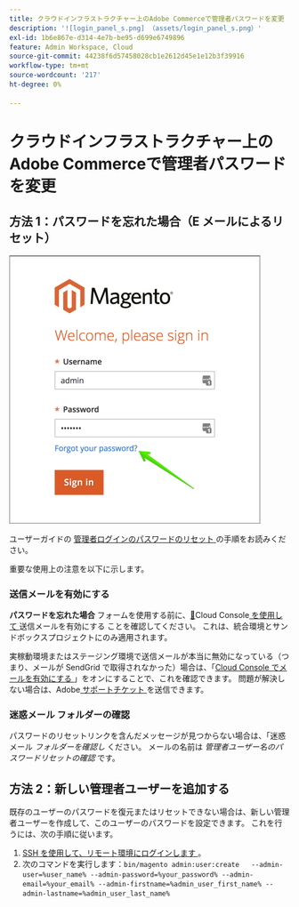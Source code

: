 ```yaml
---
title: クラウドインフラストラクチャー上のAdobe Commerceで管理者パスワードを変更
description: '![login_panel_s.png] （assets/login_panel_s.png）'
exl-id: 1b6e867e-d314-4e7b-be95-d699e6749896
feature: Admin Workspace, Cloud
source-git-commit: 44238f6d57458028cb1e2612d45e1e12b3f39916
workflow-type: tm+mt
source-wordcount: '217'
ht-degree: 0%

---
```


# クラウドインフラストラクチャー上のAdobe Commerceで管理者パスワードを変更

## 方法 1：パスワードを忘れた場合（E メールによるリセット）

![login_panel_s.png](assets/login_panel_s.png)

ユーザーガイドの [ 管理者ログインのパスワードのリセット ](https://experienceleague.adobe.com/docs/commerce-admin/start/admin/admin-signin.html#admin-sign-in) の手順をお読みください。

重要な使用上の注意を以下に示します。

### 送信メールを有効にする

**パスワードを忘れた場合** フォームを使用する前に、[&#128279;](https://experienceleague.adobe.com/docs/commerce-cloud-service/user-guide/project/overview.html)Cloud Console[ を使用して ](https://experienceleague.adobe.com/docs/commerce-cloud-service/user-guide/project/outgoing-emails.html) 送信メールを有効にする  ことを確認してください。 これは、統合環境とサンドボックスプロジェクトにのみ適用されます。

実稼動環境またはステージング環境で送信メールが本当に無効になっている（つまり、メールが SendGrid で取得されなかった）場合は、「[Cloud Console でメールを有効にする ](https://experienceleague.adobe.com/en/docs/commerce-on-cloud/user-guide/project/outgoing-emails#enable-emails-in-the-cli)」をオンにすることで、これを確認できます。 問題が解決しない場合は、Adobe[ サポートチケット ](https://experienceleague.adobe.com/en/docs/commerce-knowledge-base/kb/help-center-guide/magento-help-center-user-guide) を送信できます。

### 迷惑メール フォルダーの確認

パスワードのリセットリンクを含んだメッセージが見つからない場合は、「迷惑メール *フォルダーを確認し* ください。 メールの名前は *管理者ユーザー名のパスワードリセットの確認* です。

## 方法 2：新しい管理者ユーザーを追加する

既存のユーザーのパスワードを復元またはリセットできない場合は、新しい管理者ユーザーを作成して、このユーザーのパスワードを設定できます。 これを行うには、次の手順に従います。

1. [SSH を使用して、リモート環境にログインします ](https://experienceleague.adobe.com/docs/commerce-cloud-service/user-guide/develop/secure-connections.html)。
1. 次のコマンドを実行します：`bin/magento admin:user:create   --admin-user=%user_name% --admin-password=%your_password% --admin-email=%your_email% --admin-firstname=%admin_user_first_name% --admin-lastname=%admin_user_last_name%`
